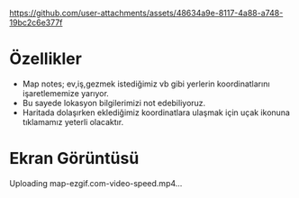 
https://github.com/user-attachments/assets/48634a9e-8117-4a88-a748-19bc2c6e377f
# Özellikler
- Map notes; ev,iş,gezmek istediğimiz vb gibi yerlerin koordinatlarını işaretlememize yarıyor.
- Bu sayede lokasyon bilgilerimizi not edebiliyoruz.
- Haritada dolaşırken eklediğimiz koordinatlara ulaşmak için uçak ikonuna tıklamamız yeterli olacaktır.

# Ekran Görüntüsü

Uploading map-ezgif.com-video-speed.mp4…
